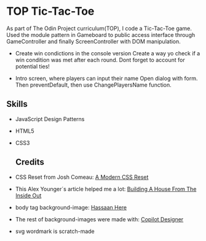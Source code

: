 # TOP Tic-Tac-Toe
As part of The Odin Project curriculum(TOP), I code a Tic-Tac-Toe game. Used the module pattern in Gameboard to public access interface through GameController and finally ScreenController with DOM manipulation.

- Create win condictions in the console version
    Create a way yo check if a win condition was met after each round.
        Dont forget to account for potential ties!
      
- Intro screen, where players can input their name
    Open dialog with form. Then preventDefault, then use ChangePlayersName function.

## Skills
- JavaScript Design Patterns
- HTML5
- CSS3

  ## Credits
- CSS Reset from Josh Comeau: <a href="https://www.joshwcomeau.com/css/custom-css-reset/" target="_blank">A Modern CSS Reset</a>
- This Alex Younger´s article helped me a lot: <a href="https://www.ayweb.dev/blog/building-a-house-from-the-inside-out" target="_blank">Building A House From The Inside Out</a>
- body tag background-image: <a href="https://unsplash.com/es/@hassaanhre" target="_blank">Hassaan Here</a>
- The rest of background-images were made with: <a href="https://designer.microsoft.com/home" target="_blank">Copilot Designer</a>
- svg wordmark is scratch-made

